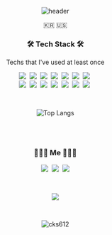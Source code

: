 <div align="center">
  
![header](https://capsule-render.vercel.app/api?type=wave&color=auto&height=300&section=header&text=Welcome%20to%20Voyage-dev&fontSize=70&animation=twinkling)

</div>

<p align="center">🇰🇷 🇺🇸</p>

<h3 align="center">🛠 Tech Stack 🛠</h3>
<p align="center"> Techs that I've used at least once </p>

<p align="center">
  <img src="https://img.shields.io/badge/Java-007396?style=flat-square&logo=Java&logoColor=white"/></a>&nbsp 
  <img src="https://img.shields.io/badge/React-61DAFB?style=flat-square&logo=React&logoColor=white"/></a>&nbsp 
  <img src="https://img.shields.io/badge/Next-000000?style=flat-square&logo=Next.js&logoColor=white"/></a>&nbsp 
  <img src="https://img.shields.io/badge/ReactRouter-CA4245?style=flat-square&logo=ReactRouter&logoColor=white"/></a>&nbsp 
  <img src="https://img.shields.io/badge/Javascript-ffb13b?style=flat-square&logo=javascript&logoColor=white"/></a>&nbsp 
  <img src="https://img.shields.io/badge/css-1572B6?style=flat-square&logo=css3&logoColor=white"/></a>&nbsp 
  <img src="https://img.shields.io/badge/SASS-CC6699?style=flat-square&logo=Sass&logoColor=white"/></a>&nbsp 
  <br>
  <img src="https://img.shields.io/badge/ReactQuery-FF4154?style=flat-square&logo=React-query&logoColor=white"/></a>&nbsp 
  <img src="https://img.shields.io/badge/TypeScript-3178C6?style=flat-square&logo=TypeScript&logoColor=white"/></a>&nbsp 
    <img src="https://img.shields.io/badge/Spring-6DB33F?style=flat-square&logo=Spring&logoColor=white"/></a>&nbsp 
    <img src="https://img.shields.io/badge/SpringBoot-6DB33F?style=flat-square&logo=SpringBoot&logoColor=white"/></a>&nbsp 
  <img src="https://img.shields.io/badge/Mysql-4479A1?style=flat-square&logo=MySql&logoColor=white"/></a>&nbsp 
  <img src="https://img.shields.io/badge/StyledComponents-DB7093?style=flat-square&logo=StyledComponents&logoColor=white"/></a>&nbsp 
  <img src="https://img.shields.io/badge/aws-232F3E?style=flat-square&logo=amazon-aws&logoColor=white"/></a>&nbsp

</p>

<br>

<div align="center" >

![Top Langs](https://readme-stats.clckblog.space/api/top-langs/?username=cks612&layout=compact)

</div>

<br>

<br>

<h3 align="center"> 👨🏻‍💻 Me 👨🏻‍💻 </h3>
<p align="center">
  <a href="https://voyage-dev.tistory.com/"><img src="https://img.shields.io/badge/Tech%20Blog-09B3AF?style=flat-square&logo=Storyblok&logoColor=white"/></a>&nbsp
  <a href="https://www.instagram.com/kyu__s_/"><img src="https://img.shields.io/badge/Instagram-E4405F?style=flat-square&logo=Instagram&logoColor=white"/></a>&nbsp
  <a href="mailto:kyusung612@gmail.com"><img src="https://img.shields.io/badge/Gmail-d14836?style=flat-square&logo=Gmail&logoColor=white"/></a>
</p>
<br>

<p align="center">
  <a href="https://hits.seeyoufarm.com"><img src="https://hits.seeyoufarm.com/api/count/incr/badge.svg?url=https%3A%2F%2Fgithub.com%2Fcks612&count_bg=%23ED6DA3&title_bg=%2386757E&icon=github.svg&icon_color=%23E1DEDE&title=hits&edge_flat=false"/></a>
</p>

<br>

<div align="center">
  
![cks612](https://readme-stats.clckblog.space/api?username=cks612&show_icons=true&theme=flag-india)

</div>
